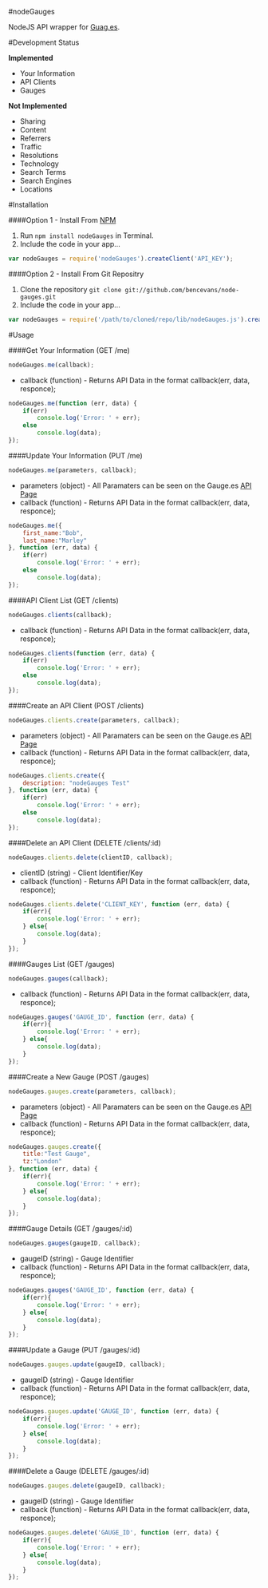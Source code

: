 #nodeGauges

NodeJS API wrapper for [Guag.es](http://gaug.es).

#Development Status

<b>Implemented</b>
* Your Information
* API Clients
* Gauges

<b>Not Implemented</b>

* Sharing
* Content
* Referrers
* Traffic
* Resolutions
* Technology
* Search Terms
* Search Engines
* Locations


#Installation


####Option 1 - Install From [NPM](http://npmjs.org)

1. Run `npm install nodeGauges` in Terminal.
2. Include the code in your app…

```javascript
var nodeGauges = require('nodeGauges').createClient('API_KEY');
```

####Option 2 - Install From Git Repositry

1. Clone the repository `git clone git://github.com/bencevans/node-gauges.git`
2. Include the code in your app…

```javascript
var nodeGauges = require('/path/to/cloned/repo/lib/nodeGauges.js').createClient('API_KEY');
```

#Usage


####Get Your Information (GET /me)

```javascript
nodeGauges.me(callback);
```

* callback (function) - Returns API Data in the format callback(err, data, responce); 


```javascript
nodeGauges.me(function (err, data) {
	if(err)
		console.log('Error: ' + err);
	else
		console.log(data);
});
```

####Update Your Information (PUT /me)

```javascript
nodeGauges.me(parameters, callback);
```
* parameters (object) - All Paramaters can be seen on the Gauge.es [API Page](http://get.gaug.es/documentation/reference-listing/your-information/)
* callback (function) - Returns API Data in the format callback(err, data, responce); 

```javascript
nodeGauges.me({
	first_name:"Bob",
	last_name:"Marley"	
}, function (err, data) {
	if(err)
		console.log('Error: ' + err);
	else
		console.log(data);
});
```

####API Client List (GET /clients)

```javascript
nodeGauges.clients(callback);
```

* callback (function) - Returns API Data in the format callback(err, data, responce); 

```javascript
nodeGauges.clients(function (err, data) {
	if(err)
		console.log('Error: ' + err);
	else
		console.log(data);
});
```

####Create an API Client (POST /clients)


```javascript
nodeGauges.clients.create(parameters, callback);
```
* parameters (object) - All Paramaters can be seen on the Gauge.es [API Page](http://get.gaug.es/documentation/reference-listing/gauges/)
* callback (function) - Returns API Data in the format callback(err, data, responce); 


```javascript
nodeGauges.clients.create({
	description: "nodeGauges Test"
}, function (err, data) {
	if(err)
		console.log('Error: ' + err);
	else
		console.log(data);
});
```

####Delete an API Client (DELETE /clients/:id)

```javascript
nodeGauges.clients.delete(clientID, callback);
```
* clientID (string) - Client Identifier/Key
* callback (function) - Returns API Data in the format callback(err, data, responce); 

```javascript
nodeGauges.clients.delete('CLIENT_KEY', function (err, data) {
	if(err){
		console.log('Error: ' + err);
	} else{
		console.log(data);
	}
});
```

####Gauges List (GET /gauges)

```javascript
nodeGauges.gauges(callback);
```

* callback (function) - Returns API Data in the format callback(err, data, responce); 

```javascript
nodeGauges.gauges('GAUGE_ID', function (err, data) {
	if(err){
		console.log('Error: ' + err);
	} else{
		console.log(data);
	}
});
```

####Create a New Gauge (POST /gauges)

```javascript
nodeGauges.gauges.create(parameters, callback);
```
* parameters (object) - All Paramaters can be seen on the Gauge.es [API Page](http://get.gaug.es/documentation/reference-listing/gauges/)
* callback (function) - Returns API Data in the format callback(err, data, responce); 

```javascript
nodeGauges.gauges.create({
	title:"Test Gauge",
	tz:"London"
}, function (err, data) {
	if(err){
		console.log('Error: ' + err);
	} else{
		console.log(data);
	}
});
```

####Gauge Details (GET /gauges/:id)

```javascript
nodeGauges.gauges(gaugeID, callback);
```

* gaugeID (string) - Gauge Identifier
* callback (function) - Returns API Data in the format callback(err, data, responce); 

```javascript
nodeGauges.gauges('GAUGE_ID', function (err, data) {
	if(err){
		console.log('Error: ' + err);
	} else{
		console.log(data);
	}
});
```

####Update a Gauge (PUT /gauges/:id)

```javascript
nodeGauges.gauges.update(gaugeID, callback);
```

* gaugeID (string) - Gauge Identifier
* callback (function) - Returns API Data in the format callback(err, data, responce); 

```javascript
nodeGauges.gauges.update('GAUGE_ID', function (err, data) {
	if(err){
		console.log('Error: ' + err);
	} else{
		console.log(data);
	}
});
```


####Delete a Gauge (DELETE /gauges/:id)


```javascript
nodeGauges.gauges.delete(gaugeID, callback);
```

* gaugeID (string) - Gauge Identifier
* callback (function) - Returns API Data in the format callback(err, data, responce); 

```javascript
nodeGauges.gauges.delete('GAUGE_ID', function (err, data) {
	if(err){
		console.log('Error: ' + err);
	} else{
		console.log(data);
	}
});
```
